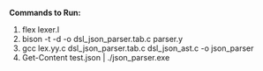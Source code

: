 **Commands to Run:**
  1. flex lexer.l
  2. bison -t -d -o dsl_json_parser.tab.c parser.y
  3. gcc lex.yy.c dsl_json_parser.tab.c dsl_json_ast.c -o json_parser
  4. Get-Content test.json | ./json_parser.exe
